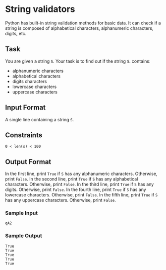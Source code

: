 # String validators

Python has built-in string validation methods for basic data. It can check if a string is composed of alphabetical characters, alphanumeric characters, digits, etc.

## Task

You are given a string `S`.
Your task is to find out if the string `S`.
contains: 
- alphanumeric characters
- alphabetical characters 
- digits characters
- lowercase characters
- uppercase characters

## Input Format

A single line containing a string `S`.

## Constraints
```
0 < len(s) < 100
```
## Output Format

In the first line, print `True` if `S` has any alphanumeric characters. Otherwise, print `False`.
In the second line, print `True` if `S` has any alphabetical characters. Otherwise, print `False`.
In the third line, print `True` if `S` has any digits. Otherwise, print `False`.
In the fourth line, print `True` if `S` has any lowercase characters. Otherwise, print `False`.
In the fifth line, print `True` if `S` has any uppercase characters. Otherwise, print `False`.

### Sample Input
```
qA2
```
### Sample Output
```
True
True
True
True
True
```

